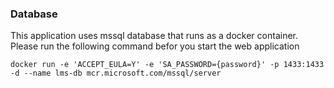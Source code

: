 ### Database
This application uses mssql database that runs as a docker container.
Please run the following command befor you start the web application
```
docker run -e 'ACCEPT_EULA=Y' -e 'SA_PASSWORD={password}' -p 1433:1433 -d --name lms-db mcr.microsoft.com/mssql/server
```